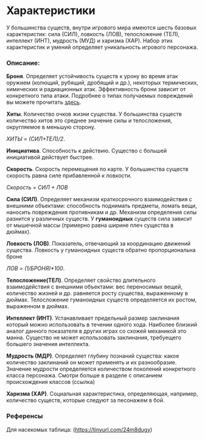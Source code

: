 # Характеристики

У большинства существ, внутри игрового мира имеются шесть базовых характеристик: сила (СИЛ), ловкость (ЛОВ), телосложение (ТЕЛ), интеллект (ИНТ), 
мудрость (МУД) и харизма (ХАР). Набор этих характеристик и умений определяет уникальность игрового персонажа. 

### Описание: 

**Броня**. Определяет устойчивость существ к урону во время атак оружием (колющий, рубящий, дробящий и др.), некоторых термических, химических и радиационных атак. Эффективность брони зависит от конкретного типа атаки. Подробнее о типах получаемых повреждений вы можете прочитать [здесь](https://github.com/InsidetheHorizon/start/blob/main/%D0%BF%D0%BE%D0%B2%D1%80%D0%B5%D0%B6%D0%B4%D0%B5%D0%BD%D0%B8%D1%8F.md).

**Хиты**. Количество очков жизни существа. У большинства существ количество хитов это среднее значение силы и телосложения, округляемое в меньшую сторону.

_ХИТЫ = (СИЛ+ТЕЛ)/2_.

**Инициатива**. Способность к действию. Существо с большей инициативой действует быстрее. 

**Скорость**. Скорость перемещения по карте. У большинства существ скорость равна силе прибавленной к ловкости. 

_Скорость = СИЛ + ЛОВ_

**Сила (СИЛ)**. Определяет механизм краткосрочного взаимодействия с внешними объектами: способность поднимать предметы, ломать вещи, 
наносить повреждения противникам и др. Механизм определения силы разнится у различных существ. У **гуманоидных** существ сила зависит от мышечной массы
(примерно равна ширине плеч существа в дюймах). 

**Ловкость (ЛОВ)**. Показатель, отвечающий за координацию движений существа. Ловкость у гуманоидных существ обратно пропорциональна броне

_ЛОВ = (1/БРОНЯ)*100_. 

**Телосложение(ТЕЛ)**. Определяет свойство длительного взаимодействия с внешними объектами: вес переносимых вещей, количество жизней и др. равняется росту
существа, выраженному в дюймах. Телосложение гуманоидных существ определяется их ростом, выраженном в дюймах. 

**Интеллект (ИНТ)**. Устанавливает предельный размер заклинания который можно использовать в течении одного хода. Наиболее близкий аналог данного показателя 
в других играх со схожей механикой это манна. Существо не может использовать заклинания, требуещего большего значения интеллекта. 

**Мудрость (МДР)**. Определяет глубину познаний существа: какое количество заклинаний он может применять и их разнообразие. Значение мудрости определяется количеством поколений конкретного класса персонажа. Смотри больше в разделе с описанием происхождения классов (ссылка)

**Харизма (ХАР)**. Социальная характеристика, определяющая, например, количество существ, которые следуют за песонажем в бой. 

### Референсы

Для насекомых таблица: (https://tinyurl.com/24m8dugy)
